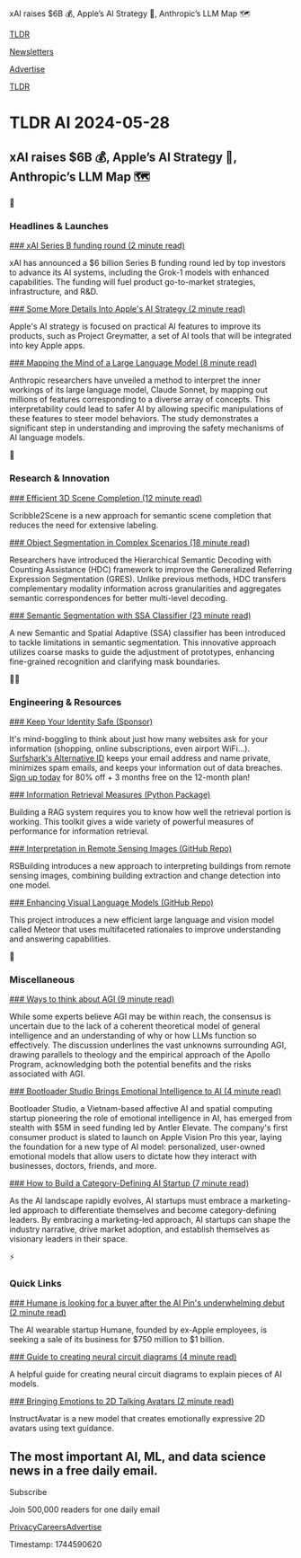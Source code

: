 xAI raises $6B 💰, Apple’s AI Strategy 🍎, Anthropic’s LLM Map 🗺️

[TLDR](/)

[Newsletters](/newsletters)

[Advertise](https://advertise.tldr.tech/)

[TLDR](/)

# TLDR AI 2024-05-28

## xAI raises $6B 💰, Apple’s AI Strategy 🍎, Anthropic’s LLM Map 🗺️

🚀

### Headlines & Launches

[### xAI Series B funding round (2 minute read)](https://x.ai/blog/series-b?utm_source=tldrai)

xAI has announced a $6 billion Series B funding round led by top investors to advance its AI systems, including the Grok-1 models with enhanced capabilities. The funding will fuel product go-to-market strategies, infrastructure, and R&D.

[### Some More Details Into Apple's AI Strategy (2 minute read)](https://timesofindia.indiatimes.com/technology/tech-news/iphone-to-get-a-better-siri-ai-emoji-creator-smart-recaps-and-more-with-ios-18/articleshow/110452936.cms?utm_source=tldrai)

Apple's AI strategy is focused on practical AI features to improve its products, such as Project Greymatter, a set of AI tools that will be integrated into key Apple apps.

[### Mapping the Mind of a Large Language Model (8 minute read)](https://www.anthropic.com/research/mapping-mind-language-model?utm_source=tldrai)

Anthropic researchers have unveiled a method to interpret the inner workings of its large language model, Claude Sonnet, by mapping out millions of features corresponding to a diverse array of concepts. This interpretability could lead to safer AI by allowing specific manipulations of these features to steer model behaviors. The study demonstrates a significant step in understanding and improving the safety mechanisms of AI language models.

🧠

### Research & Innovation

[### Efficient 3D Scene Completion (12 minute read)](https://arxiv.org/abs/2405.15170v1?utm_source=tldrai)

Scribble2Scene is a new approach for semantic scene completion that reduces the need for extensive labeling.

[### Object Segmentation in Complex Scenarios (18 minute read)](https://arxiv.org/pdf/2405.15658?utm_source=tldrai)

Researchers have introduced the Hierarchical Semantic Decoding with Counting Assistance (HDC) framework to improve the Generalized Referring Expression Segmentation (GRES). Unlike previous methods, HDC transfers complementary modality information across granularities and aggregates semantic correspondences for better multi-level decoding.

[### Semantic Segmentation with SSA Classifier (23 minute read)](https://arxiv.org/abs/2405.06525v1?utm_source=tldrai)

A new Semantic and Spatial Adaptive (SSA) classifier has been introduced to tackle limitations in semantic segmentation. This innovative approach utilizes coarse masks to guide the adjustment of prototypes, enhancing fine-grained recognition and clarifying mask boundaries.

👨‍💻

### Engineering & Resources

[### Keep Your Identity Safe (Sponsor)](https://get.surfshark.net/aff_c?offer_id=1568&aff_id=16286)

It's mind-boggling to think about just how many websites ask for your information (shopping, online subscriptions, even airport WiFi…). [Surfshark's Alternative ID](https://links.tldrnewsletter.com/3WGHFq) keeps your email address and name private, minimizes spam emails, and keeps your information out of data breaches. [Sign up today](https://links.tldrnewsletter.com/3WGHFq) for 80% off + 3 months free on the 12-month plan!

[### Information Retrieval Measures (Python Package)](https://ir-measur.es/en/latest/?utm_source=tldrai)

Building a RAG system requires you to know how well the retrieval portion is working. This toolkit gives a wide variety of powerful measures of performance for information retrieval.

[### Interpretation in Remote Sensing Images (GitHub Repo)](https://github.com/meize0729/rsbuilding?utm_source=tldrai)

RSBuilding introduces a new approach to interpreting buildings from remote sensing images, combining building extraction and change detection into one model.

[### Enhancing Visual Language Models (GitHub Repo)](https://github.com/byungkwanlee/meteor?utm_source=tldrai)

This project introduces a new efficient large language and vision model called Meteor that uses multifaceted rationales to improve understanding and answering capabilities.

🎁

### Miscellaneous

[### Ways to think about AGI (9 minute read)](https://www.ben-evans.com/benedictevans/2024/5/4/ways-to-think-about-agi?utm_source=tldrai)

While some experts believe AGI may be within reach, the consensus is uncertain due to the lack of a coherent theoretical model of general intelligence and an understanding of why or how LLMs function so effectively. The discussion underlines the vast unknowns surrounding AGI, drawing parallels to theology and the empirical approach of the Apollo Program, acknowledging both the potential benefits and the risks associated with AGI.

[### Bootloader Studio Brings Emotional Intelligence to AI (4 minute read)](https://www.axios.com/2024/05/23/apple-vision-pro-digital-dog-bootloader-ai?utm_source=tldrai)

Bootloader Studio, a Vietnam-based affective AI and spatial computing startup pioneering the role of emotional intelligence in AI, has emerged from stealth with $5M in seed funding led by Antler Elevate. The company's first consumer product is slated to launch on Apple Vision Pro this year, laying the foundation for a new type of AI model: personalized, user-owned emotional models that allow users to dictate how they interact with businesses, doctors, friends, and more.

[### How to Build a Category-Defining AI Startup (7 minute read)](https://playbooks.hypergrowthpartners.com/p/how-to-build-a-category-defining?utm_source=tldrai)

As the AI landscape rapidly evolves, AI startups must embrace a marketing-led approach to differentiate themselves and become category-defining leaders. By embracing a marketing-led approach, AI startups can shape the industry narrative, drive market adoption, and establish themselves as visionary leaders in their space.

⚡️

### Quick Links

[### Humane is looking for a buyer after the AI Pin's underwhelming debut (2 minute read)](https://www.theverge.com/2024/5/21/24162185/humane-seeking-acquisition-rumor-ai-pin?utm_source=tldrai)

The AI wearable startup Humane, founded by ex-Apple employees, is seeking a sale of its business for $750 million to $1 billion.

[### Guide to creating neural circuit diagrams (4 minute read)](https://github.com/vtabbott/Neural-Circuit-Diagrams/blob/main/Guide/Guide.ipynb?utm_source=tldrai)

A helpful guide for creating neural circuit diagrams to explain pieces of AI models.

[### Bringing Emotions to 2D Talking Avatars (2 minute read)](https://wangyuchi369.github.io/InstructAvatar/?utm_source=tldrai)

InstructAvatar is a new model that creates emotionally expressive 2D avatars using text guidance.

## The most important AI, ML, and data science news in a free daily email.

Subscribe

Join 500,000 readers for one daily email

[Privacy](/privacy)[Careers](https://jobs.ashbyhq.com/tldr.tech)[Advertise](/ai/advertise)

Timestamp: 1744590620